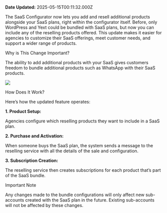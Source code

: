 **Date Updated:** 2025-05-15T00:11:32.000Z
  
  
The SaaS Configurator now lets you add and resell additional products alongside your SaaS plans, right within the configurator itself. Before, only WordPress and Yext could be bundled with SaaS plans, but now you can include any of the reselling products offered. This update makes it easier for agencies to customize their SaaS offerings, meet customer needs, and support a wider range of products.

  
Why is This Change Important?

  
The ability to add additional products with your SaaS gives customers freedom to bundle additional products such as WhatsApp with their SaaS products.

![](https://s3.amazonaws.com/cdn.freshdesk.com/data/helpdesk/attachments/production/155036485537/original/zbRb8UqGvnPqmrS50isJm7XkqkdS54KdXw.png?1731497742)

  
How Does It Work?

  
Here’s how the updated feature operates:

  
 **1\. Product Setup:** 

Agencies configure which reselling products they want to include in a SaaS plan.

**2\. Purchase and Activation:** 

When someone buys the SaaS plan, the system sends a message to the reselling service with all the details of the sale and configuration.

**3\. Subscription Creation:** 

The reselling service then creates subscriptions for each product that’s part of the SaaS bundle.

  
Important Note

Any changes made to the bundle configurations will only affect new sub-accounts created with the SaaS plan in the future. Existing sub-accounts will not be affected by these changes.
  
  